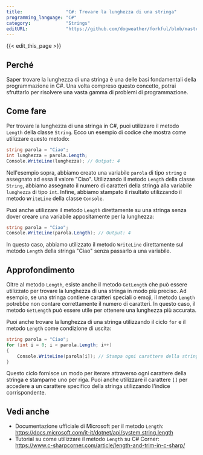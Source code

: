 ```yaml
---
title:                "C#: Trovare la lunghezza di una stringa"
programming_language: "C#"
category:             "Strings"
editURL:              "https://github.com/dogweather/forkful/blob/master/content/it/c-sharp/finding-the-length-of-a-string.md"
---
```


{{< edit_this_page >}}

## Perché

Saper trovare la lunghezza di una stringa è una delle basi fondamentali della programmazione in C#. Una volta compreso questo concetto, potrai sfruttarlo per risolvere una vasta gamma di problemi di programmazione.

## Come fare

Per trovare la lunghezza di una stringa in C#, puoi utilizzare il metodo `Length` della classe `String`. Ecco un esempio di codice che mostra come utilizzare questo metodo:

```C#
string parola = "Ciao";
int lunghezza = parola.Length;
Console.WriteLine(lunghezza); // Output: 4
```

Nell'esempio sopra, abbiamo creato una variabile `parola` di tipo `string` e assegnato ad essa il valore "Ciao". Utilizzando il metodo `Length` della classe `String`, abbiamo assegnato il numero di caratteri della stringa alla variabile `lunghezza` di tipo `int`. Infine, abbiamo stampato il risultato utilizzando il metodo `WriteLine` della classe `Console`.

Puoi anche utilizzare il metodo `Length` direttamente su una stringa senza dover creare una variabile appositamente per la lunghezza:

```C#
string parola = "Ciao";
Console.WriteLine(parola.Length); // Output: 4
```

In questo caso, abbiamo utilizzato il metodo `WriteLine` direttamente sul metodo `Length` della stringa "Ciao" senza passarlo a una variabile.

## Approfondimento

Oltre al metodo `Length`, esiste anche il metodo `GetLength` che può essere utilizzato per trovare la lunghezza di una stringa in modo più preciso. Ad esempio, se una stringa contiene caratteri speciali o emoji, il metodo `Length` potrebbe non contare correttamente il numero di caratteri. In questo caso, il metodo `GetLength` può essere utile per ottenere una lunghezza più accurata.

Puoi anche trovare la lunghezza di una stringa utilizzando il ciclo `for` e il metodo `Length` come condizione di uscita:

```C#
string parola = "Ciao";
for (int i = 0; i < parola.Length; i++)
{
    Console.WriteLine(parola[i]); // Stampa ogni carattere della stringa in una riga
}
```

Questo ciclo fornisce un modo per iterare attraverso ogni carattere della stringa e stamparne uno per riga. Puoi anche utilizzare il carattere `[]` per accedere a un carattere specifico della stringa utilizzando l'indice corrispondente.

## Vedi anche

- Documentazione ufficiale di Microsoft per il metodo `Length`: https://docs.microsoft.com/it-it/dotnet/api/system.string.length
- Tutorial su come utilizzare il metodo `Length` su C# Corner: https://www.c-sharpcorner.com/article/length-and-trim-in-c-sharp/